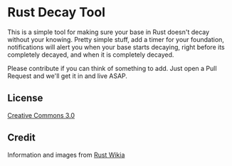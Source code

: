 # Rust Decay Tool  #

This is a simple tool for making sure your base in Rust doesn't decay without your knowing. Pretty simple stuff, add a timer for your foundation, notifications will alert you when your base starts decaying, right before its completely decayed, and when it is completely decayed. 

Please contribute if you can think of something to add. Just open a Pull Request and we'll get it in and live ASAP.

## License ##

[Creative Commons 3.0](http://creativecommons.org/licenses/by-sa/3.0/legalcode)

## Credit ##

Information and images from [Rust Wikia](http://rust.wikia.com/wiki/Rust_Wiki)

